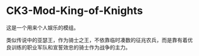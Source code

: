 # CK3-Mod-King-of-Knights
这是一个用来个人娱乐的模组。

类似传说中的亚瑟王，作为骑士之王，不依靠临时凑数的征兆农兵，而是靠有着优良训练的职业军队和宣誓效忠的骑士作为战争的主力。
